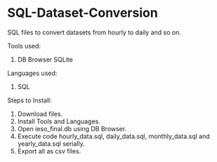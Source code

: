 # SQL-Dataset-Conversion
SQL files to convert datasets from hourly to daily and so on.

Tools used:
1. DB Browser SQLite

Languages used:
1. SQL

Steps to Install:
1. Download files.
2. Install Tools and Languages.
3. Open ieso_final.db using DB Browser.
4. Execute code hourly_data.sql, daily_data.sql, monthly_data.sql and yearly_data.sql serially.
5. Export all as csv files.
